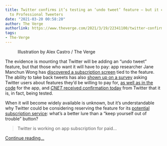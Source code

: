 ```yaml
---
title: Twitter confirms it’s testing an ‘undo tweet’ feature — but it could be limited
  to Professional Tweeters
date: "2021-03-20 00:58:20"
author: The Verge
authorlink: https://www.theverge.com/2021/3/19/22341100/twitter-confirms-testing-undo-tweet-feature-paid-subscription
tags:
- The-Verge
---
```

<figure>
      <img alt="" src="https://cdn.vox-cdn.com/thumbor/W-VZ235PLiewtEabLjd8GCMdA1Y=/0x0:2040x1360/1310x873/cdn.vox-cdn.com/uploads/chorus_image/image/68997000/acastro_170726_1777_0012_v3.0.jpg" />
        <figcaption>Illustration by Alex Castro / The Verge</figcaption>
    </figure>

  <p id="nQnTB3">The evidence is mounting that Twitter will be adding an “undo tweet” feature, but that those who want it will have to pay: app researcher Jane Manchun Wong has <a href="https://twitter.com/wongmjane/status/1372815977675558915?ref_src=twsrc%5Etfw%7Ctwcamp%5Etweetembed%7Ctwterm%5E1372815977675558915%7Ctwgr%5E%7Ctwcon%5Es1_&amp;ref_url=https%3A%2F%2Fwww.cnet.com%2Fnews%2Ftwitter-might-let-you-undo-tweets-if-you-pay-a-subscription-fee%2F">discovered a subscription screen</a> tied to the feature. The ability to take back tweets has also <a href="https://www.theverge.com/2020/7/31/21349644/twitter-subscription-service-survey-undo-sent-analytics-feature-ideas">shown up on a survey</a> asking Twitter users about features they’d be willing to pay for, <a href="https://www.theverge.com/2021/3/5/22314973/twitter-undo-send-interface-leak-paid-feature-rumor-app-researcher">as well as in the code</a> for the app, and <a href="https://www.cnet.com/news/twitter-might-let-you-undo-tweets-if-you-pay-a-subscription-fee/"><em>CNET </em>received confirmation today</a> from Twitter that it is, in fact, being tested.</p>
<p id="7r8ang">When it will become widely available is unknown, but it’s understandable why Twitter could be considering reserving the feature for its <a href="https://www.businessinsider.com/twitter-jack-dorsey-subscription-model-2020-7#:~:text=Twitter%20CEO%20Jack%20Dorsey%20confirmed,pay%20for%20using%20the%20service.">potential subscription service</a>: what’s a better lure than a “keep yourself out of trouble” button?</p>
<div id="hgPyIu">
<blockquote class="twitter-tweet">
<p lang="en" dir="ltr">Twitter is working on app subscription for paid...</p>
</blockquote>
</div>
  <p>
    <a href="https://www.theverge.com/2021/3/19/22341100/twitter-confirms-testing-undo-tweet-feature-paid-subscription">Continue reading&hellip;</a>
  </p>